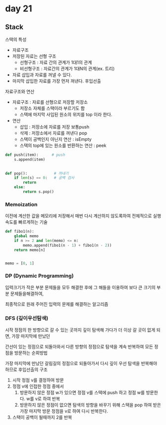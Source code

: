 # day 21

## Stack

스택의 특성

* 자료구조
* 저장된 자료는 선형 구조
  * 선형구조 : 자료 간의 관계가 1대1의 관계
  * 비선형구조 : 자료간의 관계가 1대N의 관계(ex. 트리)
* 자료 삽입과 자료를 꺼낼 수 있다.
* 마지막 삽입한 자료를 가장 먼저 꺼낸다. 후입선출



자료구조와 연산

* 자료구조 : 자료를 선형으로 저장할 저장소
  * 저장소 자체를 스택이라 부르기도 함
  * 스택에 마지막 사입된 원소의 위치를 top 이라 한다.
* 연산
  * 삽입 : 저장소에 자료를 저장 보통push
  * 삭제 : 저장소에서 자료를 꺼낸다 pop
  * 스택이 공백인지 아닌지 연산 : isEmpty
  * 스택의 top에 있는 원소를 반환하는 연산 : peek



```python
def push(item):      # push
    s.append(item)
    
    
def pop():		      # 꺼내기
    if len(s) == 0:	  # 공백 검사
        return
   	else:
        return s.pop()
```



### Memoization

이전에 계산한 값을 메모리에 저장해서 매번 다시 계산하지 않도록하여 전체적으로 실행속도를 빠르게하는 기술

```python
def fibo1(n):
    global memo
    if n >= 2 and len(memo) <= n:
        memo.append(fibo1(n - 1) + fibo1(n - 2))
    return memo[n]


memo = [0, 1]
```



### DP (Dynamic Programming)

입력크기가 작은 부분 문제들을 모두 해결한 후에 그 해들을 이용하여 보다 큰 크기의 부분 문제들을해결하여,

최종적으로 원래 주어진 입력의 문제를 해결하는 알고리즘



### DFS (깊이우선탐색)

시작 정점의 한 방향으로 갈 수 있는 곳까지 깊이 탐색해 가다가 더 이상 갈 곳이 없게 되면, 가장 마지막에 만났던

간선이 있는 정점으로 되돌아와서 다른 방향의 정점으로 탐색을 계속 반복하여 모든 정점을 방문하는 순회방법



가장 마지막에 만났던 갈림길의 정점으로 되돌아가서 다시 깊이 우선 탐색을 반복해야 하므로 후입선출의 구조



1. 시작 정점 v를 결정하여 방문
2. 정점 v에 인접한 정점 중에서
   1. 방문하지 않은 정점 w가 있으면 정점 v를 스택에 push 하고 정점 w를 방문한다. w를 v로 하여 반복
   2. 방문하지 않은 정점이 없으면 탐색의 방향을 바꾸기 위해 스택을 pop 하여 받은 가장 마지막 방문 정점을 v로 하여 다시 반복한다.
3. 스택이 공백이 될때까지 2를 반복

